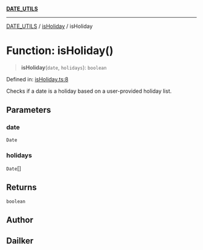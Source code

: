 [**DATE_UTILS**](../../README.md)

***

[DATE_UTILS](../../README.md) / [isHoliday](../README.md) / isHoliday

# Function: isHoliday()

> **isHoliday**(`date`, `holidays`): `boolean`

Defined in: [isHoliday.ts:8](https://github.com/dailker/everyutil/blob/db1e809d4c097dd2ba5f952e07c115f09a518c6c/src/date/isHoliday.ts#L8)

Checks if a date is a holiday based on a user-provided holiday list.

## Parameters

### date

`Date`

### holidays

`Date`[]

## Returns

`boolean`

## Author

## Dailker
